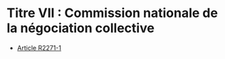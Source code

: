 # Titre VII : Commission nationale de la négociation collective 

* [Article R2271-1](./LEGIARTI000018535571.md)
